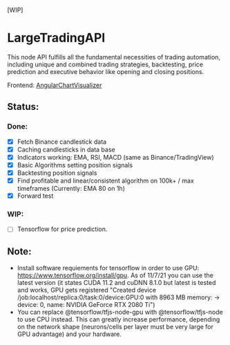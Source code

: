 [WIP]

# LargeTradingAPI
This node API fulfills all the fundamental necessities of trading automation, including unique and combined trading strategies, backtesting, price prediction and executive behavior like opening and closing positions.

Frontend: [AngularChartVisualizer](https://github.com/janv93/AngularChartVisualizer)

## Status:

### Done:

- [x] Fetch Binance candlestick data
- [x] Caching candlesticks in data base
- [x] Indicators working: EMA, RSI, MACD (same as Binance/TradingView)
- [x] Basic Algorithms setting position signals
- [x] Backtesting position signals
- [x] Find profitable and linear/consistent algorithm on 100k+ / max timeframes (Currently: EMA 80 on 1h)
- [x] Forward test

### WIP:

- [ ] Tensorflow for price prediction.


## Note:

- Install software requiements for tensorflow in order to use GPU: https://www.tensorflow.org/install/gpu. As of 11/7/21 you can use the latest version (it states CUDA 11.2 and cuDNN 8.1.0 but latest is tested and works, GPU gets registered "Created device /job:localhost/replica:0/task:0/device:GPU:0 with 8963 MB memory:  -> device: 0, name: NVIDIA GeForce RTX 2080 Ti")
- You can replace @tensorflow/tfjs-node-gpu with @tensorflow/tfjs-node to use CPU instead. This can greatly increase performance, depending on the network shape (neurons/cells per layer must be very large for GPU advantage) and your hardware.
